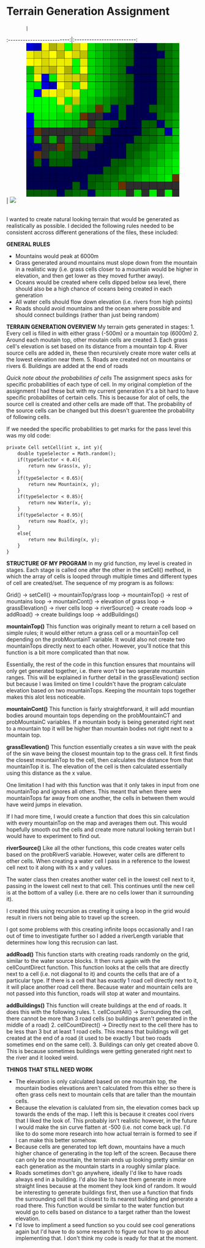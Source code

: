 # Terrain Generation Assignment

           |  
:-------------------------:|:-------------------------:
<img src="./img/screenshot.png" alt="screenshot" width="400" style="display:block;margin-left: auto;margin-right: auto"/> |  ![](https://...Ocean.png)

<br>
I wanted to create natural looking terrain that would be generated as realistically as possible.
I decided the following rules needed to be consistent accross different generations of the files, these included:

**GENERAL RULES**
- Mountains would peak at 6000m
- Grass generated around mountains must slope down from the mountain in a realistic way (i.e. grass cells closer to a mountain would be higher in elevation, and then get lower as they moved further away).
- Oceans would be created where cells dipped below sea level, there should also be a high chance of oceans being created in each generation
- All water cells should flow down elevation (i.e. rivers from high points)
- Roads should avoid mountains and the ocean where possible and should connect buildings (rather than just being random)

**TERRAIN GENERATION OVERVIEW**
My terrain gets generated in stages:
	1. Every cell is filled in with either grass (-500m) or a mountain top (6000m)
	2. Around each moutain top, other moutain cells are created
	3. Each grass cell's elevation is set based on its distance from a mountain top
	4. River source cells are added in, these then recursively create more water cells at the lowest elevation near them.
	5. Roads are created not on mountains or rivers
	6. Buildings are added at the end of roads

*Quick note about the probabilities of cells*
The assignment specs asks for specific probabilities of each type of cell. 
In my original completion of the assignment I had these but with my current generation it's a bit hard to have specific probabilites of certain cells. This is because for alot of cells, the source cell is created and other cells are made off that. The probability of the source cells can be changed but this doesn't guarentee the probability of following cells. 

If we needed the specific probabilities to get marks for the pass level this was my old code: 
	
	private Cell setCell(int x, int y){
        double typeSelector = Math.random();
        if(typeSelector < 0.4){
            return new Grass(x, y);
        }
        if(typeSelector < 0.65){
            return new Mountain(x, y);
        }
        if(typeSelector < 0.85){
            return new Water(x, y);
        }
        if(typeSelector < 0.95){
            return new Road(x, y);
        }
        else{
            return new Building(x, y);
        }
    }

**STRUCTURE OF MY PROGRAM**
In my grid function, my level is created in stages. Each stage is called one after the other in the setCell() method, in which the array of cells is looped through multiple times and different types of cell are created/set. 
The sequence of my program is as follows:

Grid() -> setCell()
                    -> mountainTop/grass loop -> mountainTop()
					-> rest of mountains loop -> mountainCont()
					-> elevation of grass loop -> grassElevation()
					-> river cells loop -> riverSource()
					-> create roads loop -> addRoad()
					-> create buildings loop -> addBuildings()
					
**mountainTop()** 
This function was originally meant to return a cell based on simple rules; it would either return a grass cell or a mountainTop cell depending on the probMountainT variable.
It would also not create two mountainTops directly next to each other. However, you'll notice that this function is a bit more complicated than that now. 

Essentially, the rest of the code in this function ensures that mountains will only get generated together, i.e. there won't be two seperate mountain ranges. 
This will be explained in further detail in the grassElevation() section but because I was limited on time I couldn't have the program calculate elevation based on two 
mountainTops. Keeping the mountain tops together makes this alot less noticeable. 

**mountainCont()**
This function is fairly straightforward, it will add mountian bodies around mountain tops depending on the probMountainCT and probMountainC variables. 
If a mountain body is being generated right next to a mountain top it will be higher than mountain bodies not right next to a mountain top. 

**grassElevation()**
This function essentially creates a sin wave with the peak of the sin wave being the closest mountain top to the grass cell. 
It first finds the closest mountainTop to the cell, then calculates the distance from that mountainTop it is. 
The elevation of the cell is then calculated essentially using this distance as the x value. 

One limitation I had with this function was that it only takes in input from one mountainTop and ignores all others. 
This meant that when there were mountainTops far away from one another, the cells in between them would  have weird jumps in elevation. 

If I had more time, I would create a function that does this sin calculation with every mountainTop on the map and averages them out. 
This would hopefully smooth out the cells and create more natural looking terrain but I would have to experiment to find out.

**riverSource()**
 Like all the other functions, this code creates water cells based on the probRiverS variable. 
 However, water cells are different to other cells. When creating a water cell I pass in a reference to the lowest cell next to it along with its x and y values. 
 
 The water class then creates another water cell in the lowest cell next to it, passing in the lowest cell next to that cell.
 This continues until the new cell is at the bottom of a valley (i.e. there are no cells lower than it surrounding it).  
 
 I created this using recursion as creating it using a loop in the grid would result in rivers not being able to travel up the screen. 
 
 I got some problems with this creating infinite loops occasionally and I ran out of time to investigate further so I added a riverLength variable that determines how long this recrusion can last. 
 
 **addRoad()**
This function starts with creating roads randomly on the grid, similar to the water source blocks. It then runs again with the cellCountDirect function.
This function looks at the cells that are directly next to a cell (i.e. not diagonal to it) and counts the cells that are of a particular type. 
If there is a cell that has exactly 1 road cell directly next to it, it will place another road cell there. 
Because water and mountain cells are not passed into this function, roads will stop at water and mountains. 

**addBuildings()**
This function will create buildings at the end of roads. It does this with the following rules. 
	1. cellCountAll() -> Surrounding the cell, there cannot be more than 3 road cells (so buildings aren't generated in the middle of a road)
	2. cellCountDirect() -> Directly next to the cell there has to be less than 3 but at least 1 road cells. This means that buildings will get created at the end of a road (it used to be exactly 1 but two roads sometimes end on the same cell).
	3. Buildings can only get created above 0. This is because sometimes buildings were getting generated right next to the river and it looked weird.  


**THINGS THAT STILL NEED WORK**
- The elevation is only calculated based on one mountain top, the mountain bodies elevations aren't calculated from this either so there is often grass cells next to mountain cells that are taller than the mountain cells. 
- Because the elevation is calulated from sin, the elevation comes back up towards the ends of the map. I left this is because it creates cool rivers that I liked the look of. This probably isn't realistic however, in the future I would make the sin curve flatten at -500 (i.e. not come back up). I'd like to do some more research into how actual terrain is formed to see if I can make this better somehow. 
- Because cells are generated top left down, mountains have a much higher chance of generating in the top left of the screen. Because there can only be one mountain, the terrain ends up looking pretty similar on each generation as the mountain starts in a roughly similar place. 
- Roads sometimes don't go anywhere, ideally I'd like to have roads always end in a building. I'd also like to have them generate in more straight lines because at the moment they look kind of random. It would be interesting to generate buildings first, then use a function that finds the surrounding cell that is closest to its nearest building and generate a road there. This function would be similar to the water function but would go to cells based on distance to a target rather than the lowest elevation. 
- I'd love to impliment a seed function so you could see cool generations again but I'd have to do some research to figure out how to go about implementing that. I don't think my code is ready for that at the moment. 





